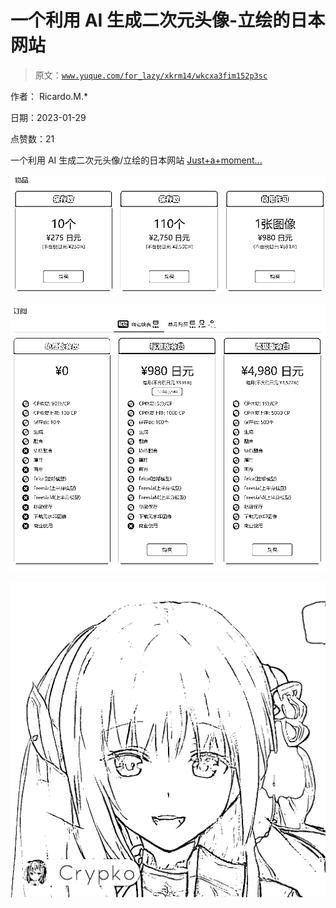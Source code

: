 # 一个利用 AI 生成二次元头像-立绘的日本网站

> 原文：[`www.yuque.com/for_lazy/xkrm14/wkcxa3fim152p3sc`](https://www.yuque.com/for_lazy/xkrm14/wkcxa3fim152p3sc)



作者： Ricardo.M.* 

日期：2023-01-29 

点赞数：21 

一个利用 AI 生成二次元头像/立绘的日本网站 [Just+a+moment...](https://crypko.ai/) 

![](img/8cc4214bade8f64822af5a80501338a1.png)  

![](img/14804176d573753aba46ae6859e9fee8.png)  

![](img/0cbf8a121b580a38ef1280b2aa6793b2.png)  

